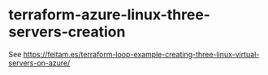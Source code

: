 # terraform-azure-linux-three-servers-creation

See https://feitam.es/terraform-loop-example-creating-three-linux-virtual-servers-on-azure/
